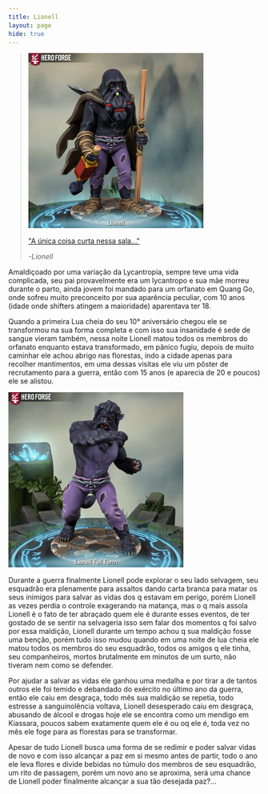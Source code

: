 ```yaml
---
title: Lionell
layout: page
hide: true
---
```


> <img src="../../assets/players_photos/lionell.png" alt="Lionell, o Homem" width="350"/>
>
> <a href="https://www.youtube.com/watch?v=QoZ8i9Qltvw" target="_blank">"A única coisa curta nessa sala..."</a>
>
> *-Lionell*

Amaldiçoado por uma variação da Lycantropia, sempre teve uma vida complicada, seu pai provavelmente era um lycantropo e sua mãe morreu durante o parto, ainda jovem foi mandado para um orfanato em Quang Go, onde sofreu muito preconceito por sua aparência peculiar, com 10 anos (idade onde shifters atingem a maioridade) aparentava ter 18. 

Quando a primeira Lua cheia do seu 10° aniversário chegou ele se transformou na sua forma completa e com isso sua insanidade é sede de sangue vieram também, nessa noite Lionell matou todos os membros do orfanato enquanto estava transformado, em pânico fugiu, depois de muito caminhar ele achou abrigo nas florestas, indo a cidade apenas para recolher mantimentos, em uma dessas visitas ele viu um pôster de recrutamento para a guerra, então com 15 anos (e aparecia de 20 e poucos) ele se alistou. 

<img src="../../assets/players_photos/lionell full form.png" alt="Lionell, a Besta" width="350"/>

Durante a guerra finalmente Lionell pode explorar o seu lado selvagem, seu esquadrão era plenamente para assaltos dando carta branca para matar os seus inimigos para salvar as vidas dos q estavam em perigo, porém Lionell as vezes perdia o controle exagerando na matança, mas o q mais assola Lionell é o fato de ter abraçado quem ele é durante esses eventos, de ter gostado de se sentir na selvageria isso sem falar dos momentos q foi salvo por essa maldição, Lionell durante um tempo achou q sua maldição fosse uma benção, porém tudo isso mudou quando em uma noite de lua cheia ele matou todos os membros do seu esquadrão, todos os amigos q ele tinha, seu companheiros, mortos brutalmente em minutos de um surto, não tiveram nem como se defender. 

Por ajudar a salvar as vidas ele ganhou uma medalha e por tirar a de tantos outros ele foi temido e debandado do exército no último ano da guerra, então ele caiu em desgraça, todo mês sua maldição se repetia, todo estresse a sanguinolência voltava, Lionell desesperado caiu em desgraça, abusando de álcool e drogas hoje ele se encontra como um mendigo em Kiassara, poucos sabem exatamente quem ele é ou oq ele é, toda vez no mês ele foge para as florestas para se transformar.

Apesar de tudo Lionell busca uma forma de se redimir e poder salvar vidas de novo e com isso alcançar a paz em si mesmo antes de partir, todo o ano ele leva flores e divide bebidas no túmulo dos membros de seu esquadrão, um rito de passagem, porém um novo ano se aproxima, será uma chance de Lionell poder finalmente alcançar a sua tão desejada paz?...

<style>
    img {
    max-width: 100%;
    height: auto;
  }
</style>